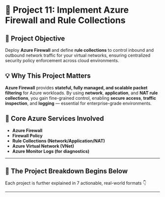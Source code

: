 # 🧱 Project 11: Implement Azure Firewall and Rule Collections

## 📌 Project Objective  
Deploy **Azure Firewall** and define **rule collections** to control inbound and outbound network traffic for your virtual networks, ensuring centralized security policy enforcement across cloud environments.

## 💡 Why This Project Matters  
**Azure Firewall** provides **stateful, fully managed, and scalable packet filtering** for Azure workloads. By using **network**, **application**, and **NAT rule collections**, you gain fine-grained control, enabling **secure access**, **traffic inspection**, and **logging** — essential for enterprise-grade environments.

## 🧰 Core Azure Services Involved  
- **Azure Firewall**  
- **Firewall Policy**  
- **Rule Collections (Network/Application/NAT)**  
- **Azure Virtual Network (VNet)**  
- **Azure Monitor Logs (for diagnostics)**

---

## 🔁 The Project Breakdown Begins Below  
Each project is further explained in 7 actionable, real-world formats 👇

---
